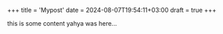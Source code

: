 +++
title = 'Mypost'
date = 2024-08-07T19:54:11+03:00
draft = true
+++

this is some content
yahya was here...
